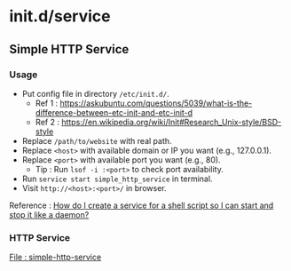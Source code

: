 
# init.d/service

## Simple HTTP Service

### Usage

- Put config file in directory `/etc/init.d/`.
    - Ref 1 : https://askubuntu.com/questions/5039/what-is-the-difference-between-etc-init-and-etc-init-d
    - Ref 2 : https://en.wikipedia.org/wiki/Init#Research_Unix-style/BSD-style
- Replace `/path/to/website` with real path.
- Replace `<host>` with available domain or IP you want (e.g., 127.0.0.1).
- Replace `<port>` with available port you want (e.g., 80).
    - Tip : Run `lsof -i :<port>` to check port availability.
- Run `service start simple_http_service` in terminal.
- Visit `http://<host>:<port>/` in browser.

Reference : [How do I create a service for a shell script so I can start and stop it like a daemon?]( https://unix.stackexchange.com/questions/236084/how-do-i-create-a-service-for-a-shell-script-so-i-can-start-and-stop-it-like-a-d)

### HTTP Service

[File : simple-http-service](simple-http-service ':include :type=code bash')
